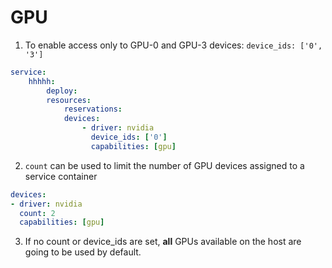 # GPU

1. To enable access only to GPU-0 and GPU-3 devices: `device_ids: ['0', '3']`

```yml
service:
    hhhhh:
        deploy:
        resources:
            reservations:
            devices:
                - driver: nvidia
                  device_ids: ['0']
                  capabilities: [gpu]
```
2. `count` can be used to limit the number of GPU devices assigned to a service container
```yml
devices:
- driver: nvidia
  count: 2
  capabilities: [gpu]
```

3. If no count or device_ids are set, **all** GPUs available on the host are going to be used by default.